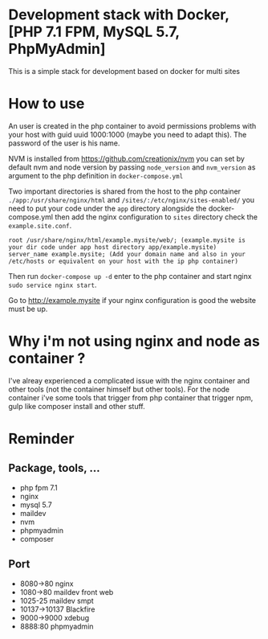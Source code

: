 # Development stack with Docker, [PHP 7.1 FPM, MySQL 5.7, PhpMyAdmin]
This is a simple stack for development based on docker for multi sites

# How to use
An user is created in the php container to avoid permissions problems with your host with guid uuid 1000:1000 (maybe you need to adapt this).
The password of the user is his name.

NVM is installed from https://github.com/creationix/nvm you can set by default nvm and node version by passing `node_version` and `nvm_version` as argument to the php definition in `docker-compose.yml`

Two important directories is shared from the host to the php container `./app:/usr/share/nginx/html` and `/sites/:/etc/nginx/sites-enabled/` you need to put your code under the `app` directory alongside the docker-compose.yml then add the nginx configuration to `sites` directory check the `example.site.conf`.

    root /usr/share/nginx/html/example.mysite/web/; (example.mysite is your dir code under app host directory app/example.mysite)
    server_name example.mysite; (Add your domain name and also in your /etc/hosts or equivalent on your host with the ip php container)

 Then run `docker-compose up -d` enter to the php container and start nginx `sudo service nginx start`.

 Go to http://example.mysite if your nginx configuration is good the website must be up.

# Why i'm not using nginx and node as container ?

I've alreay experienced a complicated issue with the nginx container and other tools (not the container himself but other tools).
For the node container i've some tools that trigger from php container that trigger npm, gulp like composer install and other stuff.

# Reminder

## Package, tools, ...
- php fpm 7.1
- nginx
- mysql 5.7
- maildev
- nvm
- phpmyadmin
- composer

## Port
- 8080->80 nginx
- 1080->80 maildev front web
- 1025-25 maildev smpt
- 10137->10137 Blackfire
- 9000->9000 xdebug
- 8888:80 phpmyadmin
